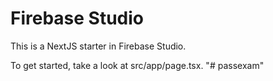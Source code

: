 # Firebase Studio

This is a NextJS starter in Firebase Studio.

To get started, take a look at src/app/page.tsx.
"# passexam" 
